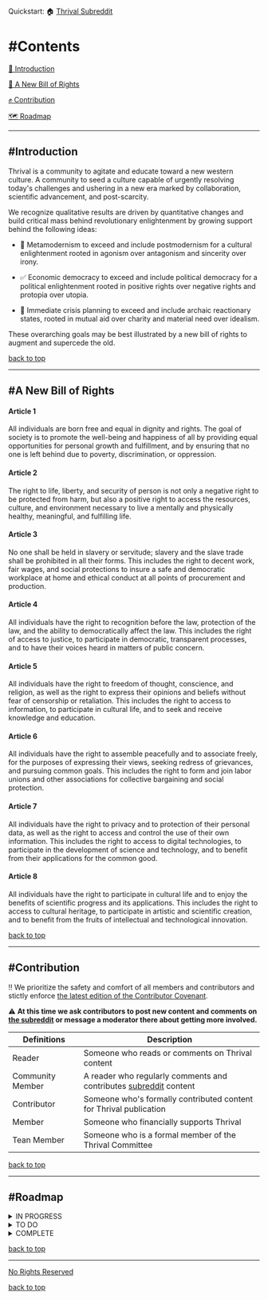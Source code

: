 Quickstart:  🏠 [Thrival Subreddit][sub]   <!--|    📢 [Calls to Action](#)    |    ❓ [What is Thrival](#)-->

<!-- visit Linktree for links to socials and support our work via ko-fi -->

# #Contents
[👋 Introduction](#introduction)

[📃 A New Bill of Rights](#a-new-bill-of-rights)

[✊ Contribution](#contribution)

[🗺 Roadmap](#roadmap)

---

## #Introduction
Thrival is a community to agitate and educate toward a new western culture. A community to seed a culture capable of urgently resolving today's challenges and ushering in a new era marked by collaboration, scientific advancement, and post-scarcity.

We recognize qualitative results are driven by quantitative changes and build critical mass behind revolutionary enlightenment by growing support behind the following ideas:

+ 🤝 Metamodernism to exceed and include postmodernism for a cultural enlightenment rooted in agonism over antagonism and sincerity over irony.

+ ✅ Economic democracy to exceed and include political democracy for a political enlightenment rooted in positive rights over negative rights and protopia over utopia.

+ 🚨 Immediate crisis planning to exceed and include archaic reactionary states, rooted in mutual aid over charity and material need over idealism.

These overarching goals may be best illustrated by a new bill of rights to augment and supercede the old.

[back to top][top]

---

## #A New Bill of Rights

#### **Article 1**

All individuals are born free and equal in dignity and rights. The goal of society is to promote the well-being and happiness of all by providing equal opportunities for personal growth and fulfillment, and by ensuring that no one is left behind due to poverty, discrimination, or oppression.

#### **Article 2**

The right to life, liberty, and security of person is not only a negative right to be protected from harm, but also a positive right to access the resources, culture, and environment necessary to live a mentally and physically healthy, meaningful, and fulfilling life.

#### **Article 3** 

No one shall be held in slavery or servitude; slavery and the slave trade shall be prohibited in all their forms. This includes the right to decent work, fair wages, and social protections to insure a safe and democratic workplace at home and ethical conduct at all points of procurement and production.

#### **Article 4** 

All individuals have the right to recognition before the law, protection of the law, and the ability to democratically affect the law. This includes the right of access to justice, to participate in democratic, transparent processes, and to have their voices heard in matters of public concern.

#### **Article 5**
All individuals have the right to freedom of thought, conscience, and religion, as well as the right to express their opinions and beliefs without fear of censorship or retaliation. This includes the right to access to information, to participate in cultural life, and to seek and receive knowledge and education.

#### **Article 6**

All individuals have the right to assemble peacefully and to associate freely, for the purposes of expressing their views, seeking redress of grievances, and pursuing common goals. This includes the right to form and join labor unions and other associations for collective bargaining and social protection.

#### **Article 7** 

All individuals have the right to privacy and to protection of their personal data, as well as the right to access and control the use of their own information. This includes the right to access to digital technologies, to participate in the development of science and technology, and to benefit from their applications for the common good.

#### **Article 8**

All individuals have the right to participate in cultural life and to enjoy the benefits of scientific progress and its applications. This includes the right to access to cultural heritage, to participate in artistic and scientific creation, and to benefit from the fruits of intellectual and technological innovation.

[back to top][top]

---

## #Contribution

‼ We prioritize the safety and comfort of all members and contributors and stictly enforce [the latest edition of the Contributor Covenant](https://www.contributor-covenant.org/version/2/1/code_of_conduct/).

⚠ **At this time we ask contributors to post new content and comments on [the subreddit][sub] or message a moderator there about getting more involved.**

| Definitions | Description |
| --- | --- |
| Reader | Someone who reads or comments on Thrival content |
| Community Member | A reader who regularly comments and contributes [subreddit][sub] content |
| Contributor | Someone who's formally contributed content for Thrival publication |
| Member | Someone who financially supports Thrival |
| Tean Member | Someone who is a formal member of the Thrival Committee |

[back to top][top]

---

## #Roadmap

<details>
<summary>IN PROGRESS</summary>
<li>LAUNCH SUBREDDIT</li>
</details>

<details>
<summary>TO DO</summary>
  GITHUB:
  <li>wiki</li>
  SUBREDDIT:
  <li>templates for regular posts</li>
  OFFLINE:
  TBD
</details>

<details>
<summary>COMPLETE</summary>
<li>REGISTER SUBREDDIT</li>
<li>REGISTER SOCIALS</li>
</details>

[back to top][top]

---


[No Rights Reserved](https://creativecommons.org/share-your-work/public-domain/cc0/)

[back to top][top]

[sub]: https://reddit.com/r/thrival
[top]: (#contents)
